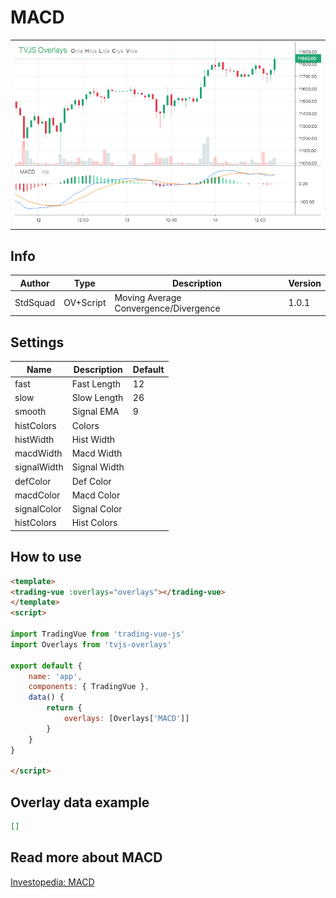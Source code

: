 
# MACD

<table><tr><td>
  <img width="800" heigth="480" src="screen.png" alt="screen">
</td></tr></table>

## Info

| Author | Type | Description | Version |
| ------ | ---- | ----------- | ------- |
| StdSquad | OV+Script | Moving Average Convergence/Divergence | 1.0.1 |


## Settings

| Name | Description | Default |
| ---- | ----------- | ------- |
| fast | Fast Length | 12 |
| slow | Slow Length | 26 |
| smooth | Signal EMA | 9 |
| histColors | Colors |  |
| histWidth | Hist Width |  |
| macdWidth | Macd Width |  |
| signalWidth | Signal Width |  |
| defColor | Def Color |  |
| macdColor | Macd Color |  |
| signalColor | Signal Color |  |
| histColors | Hist Colors |  |

## How to use

```html
<template>
<trading-vue :overlays="overlays"></trading-vue>
</template>
<script>

import TradingVue from 'trading-vue-js'
import Overlays from 'tvjs-overlays'

export default {
    name: 'app',
    components: { TradingVue },
    data() {
        return {
            overlays: [Overlays['MACD']]
        }
    }
}

</script>

```

## Overlay data example

```json
[]
```

## Read more about MACD

[Investopedia: MACD](https://www.investopedia.com/search?q=MACD)

